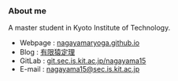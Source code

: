 ### About me

A master student in Kyoto Institute of Technology.

- Webpage : [nagayamaryoga.github.io](https://nagayamaryoga.github.io)
- Blog : [有限猿定理](https://nagayamaryoga.github.io/blog/)
- GitLab : [git.sec.is.kit.ac.jp/nagayama15](https://git.sec.is.kit.ac.jp/nagayama15)
- E-mail : nagayama15@sec.is.kit.ac.jp
